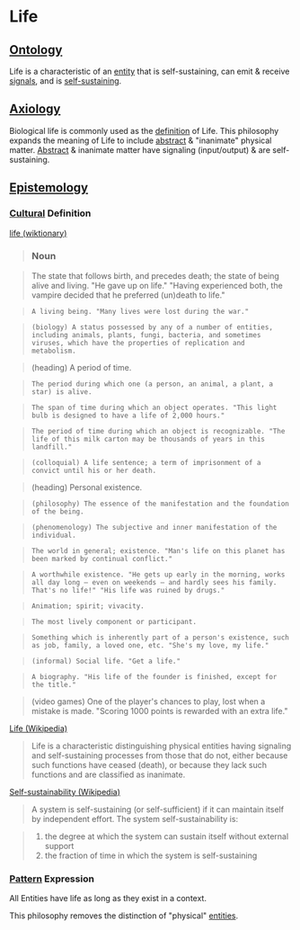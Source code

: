 # Life

## [Ontology](./ontology.md)

Life is a characteristic of an [entity](./entity.md) that is self-sustaining, can emit & receive [signals](./signal.md), and is [self-sustaining](https://en.wikipedia.org/wiki/Self-sustainability).

## [Axiology](./axiology.md)

Biological life is commonly used as the [definition](./definition.md) of Life. This philosophy expands the meaning of Life to include [abstract](./abstract.md) & "inanimate" physical matter. [Abstract](./abstract.md) & inanimate matter have signaling (input/output) & are self-sustaining.

## [Epistemology](./epistemology.md)

### [Cultural](./culture.md) Definition

<a href="http://en.wiktionary.org/wiki/life" target="_blank">life (wiktionary)</a>

> ### Noun

> The state that follows birth, and precedes death; the state of being alive and living. "He gave up on life." "Having experienced both, the vampire decided that he preferred (un)death to life."

>     A living being. "Many lives were lost during the war."

>     (biology) A status possessed by any of a number of entities, including animals, plants, fungi, bacteria, and sometimes viruses, which have the properties of replication and metabolism.

> (heading) A period of time.

>     The period during which one (a person, an animal, a plant, a star) is alive.

>     The span of time during which an object operates. "This light bulb is designed to have a life of 2,000 hours."

>     The period of time during which an object is recognizable. "The life of this milk carton may be thousands of years in this landfill."

>     (colloquial) A life sentence; a term of imprisonment of a convict until his or her death.

> (heading) Personal existence.

>     (philosophy) The essence of the manifestation and the foundation of the being.

>     (phenomenology) The subjective and inner manifestation of the individual.

>     The world in general; existence. "Man's life on this planet has been marked by continual conflict."

>     A worthwhile existence. "He gets up early in the morning, works all day long — even on weekends — and hardly sees his family. That's no life!" "His life was ruined by drugs."

>     Animation; spirit; vivacity.

>     The most lively component or participant.

>     Something which is inherently part of a person's existence, such as job, family, a loved one, etc. "She's my love, my life."

>     (informal) Social life. "Get a life."

>     A biography. "His life of the founder is finished, except for the title."

> (video games) One of the player's chances to play, lost when a mistake is made. "Scoring 1000 points is rewarded with an extra life."


<a href="https://en.wikipedia.org/wiki/Life" target="_blank">Life (Wikipedia)</a>

> Life is a characteristic distinguishing physical entities having signaling and self-sustaining processes from those that do not, either because such functions have ceased (death), or because they lack such functions and are classified as inanimate.

<a href="https://en.wikipedia.org/wiki/Self-sustainability" target="_blank">Self-sustainability (Wikipedia)</a>

> A system is self-sustaining (or self-sufficient) if it can maintain itself by independent effort. The system self-sustainability is:

> 1. the degree at which the system can sustain itself without external support
> 1. the fraction of time in which the system is self-sustaining

### [Pattern](./pattern.md) Expression

All Entities have life as long as they exist in a context.

This philosophy removes the distinction of "physical" [entities](./entity.md).
